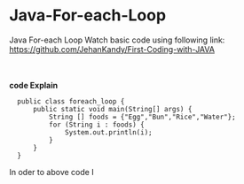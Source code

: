 # Java-For-each-Loop
Java For-each Loop
Watch basic code using following link:<br>
https://github.com/JehanKandy/First-Coding-with-JAVA

<br><br>
<b>code Explain</b>

      public class foreach_loop {
          public static void main(String[] args) {
              String [] foods = {"Egg","Bun","Rice","Water"};
              for (String i : foods) {
                  System.out.println(i);
              }
          }
      }
      

In oder to above code I 
